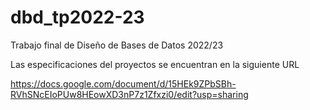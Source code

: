 # dbd_tp2022-23
Trabajo final de Diseño de Bases de Datos 2022/23

Las especificaciones del proyectos se encuentran en la siguiente URL

https://docs.google.com/document/d/15HEk9ZPbSBh-RVhSNcEIoPUw8HEowXD3nP7z1Zfxzi0/edit?usp=sharing